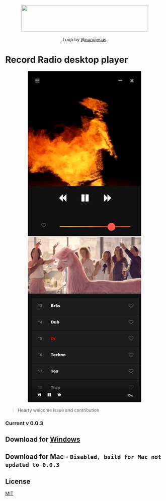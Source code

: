 <p align="center">
<img width="403,643" height="84,887" src="https://user-images.githubusercontent.com/34600369/40258110-639f8f7c-5ae8-11e8-942f-1331f80c1615.png">
</p>
<p align="center">
Logo by <a href="https://github.com/nunojesus">@nunojesus</a>
</p>

# Record Radio desktop player

<p align="center">
<img src="./Radio Record_1.png">
<img src="./Radio Record_2.png">
</p>

> Hearty welcome issue and contribution
  
    
### Current v 0.0.3
  
## Download for [Windows](https://github.com/RALMAZ/Record-Player/releases/download/0.0.3/Record.Player.Setup.0.0.3.exe)
  
## Download for Mac - `Disabled, build for Mac not updated to 0.0.3`


## License

[MIT](https://github.com/RALMAZ/Record-Player/blob/master/LICENSE)


